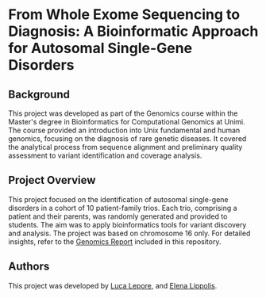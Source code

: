 # From Whole Exome Sequencing to Diagnosis: A Bioinformatic Approach for Autosomal Single-Gene Disorders


## Background
This project was developed as part of the Genomics course within the Master's degree in Bioinformatics for Computational Genomics 
at Unimi. The course provided an introduction into Unix fundamental and human genomics, focusing on the diagnosis of rare genetic diseases. It covered the analytical process from sequence alignment and preliminary quality assessment to variant identification and coverage analysis. 


## Project Overview
This project focused on the identification of autosomal single-gene disorders in a cohort of 10 patient-family trios. Each trio, comprising a patient and their parents, was randomly generated and provided to students. The aim was to apply bioinformatics tools for variant discovery and analysis. The project was based on chromosome 16 only. For detailed insights, refer to the [Genomics Report]() included in this repository.


## Authors
This project was developed by [Luca Lepore](https://github.com/lulepo99), and [Elena Lippolis](https://github.com/elenalippolis9).